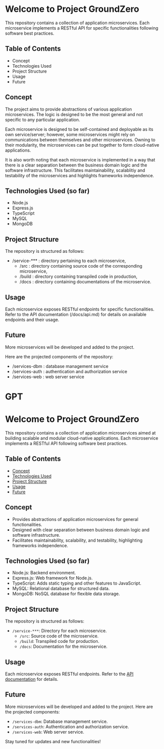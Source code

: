 # Welcome to Project GroundZero

This repository contains a collection of application microservices. Each microservice implements a RESTful API for specific functionalities following software best practices.

## Table of Contents

- Concept
- Technologies Used
- Project Structure
- Usage
- Future

## Concept

The project aims to provide abstractions of various application microservices. The logic is designed to be the most general and not specific to any particular application.

Each microservice is designed to be self-contained and deployable as its own service/server; however, some microservices might rely on communications between themselves and other microservices. Owning to their modularity, the microservices can be put together to form cloud-native applications.

It is also worth noting that each microservice is implemented in a way that there is a clear separation between the business domain logic and the software infrastructure. This facilitates maintainability, scalablitiy and testability of the microservices and highlights frameworks independence.

## Technologies Used (so far)

- Node.js
- Express.js
- TypeScript
- MySQL
- MongoDB

## Project Structure

The repository is structured as follows:

- /service-\*\*\* : directory pertaining to each microservice,
  - /src : directory containing source code of the corresponding microservice,
  - /build : directory containing transpiled code in production,
  - /docs : directory containing documentations of the microservice.

## Usage

Each microservice exposes RESTful endpoints for specific functionalities. Refer to the API documentation (/docs/api.md) for details on available endpoints and their usage.

## Future

More microservices will be developed and added to the project.

Here are the projected components of the repository:

- /services-dbm : database management service
- /services-auth : authentication and authorization service
- /services-web : web server service

# GPT

# Welcome to Project GroundZero

This repository contains a collection of application microservices aimed at building scalable and modular cloud-native applications. Each microservice implements a RESTful API following software best practices.

## Table of Contents

- [Concept](#concept)
- [Technologies Used](#technologies-used)
- [Project Structure](#project-structure)
- [Usage](#usage)
- [Future](#future)

## Concept

- Provides abstractions of application microservices for general functionalities.
- Designed with clear separation between business domain logic and software infrastructure.
- Facilitates maintainability, scalability, and testability, highlighting frameworks independence.

## Technologies Used (so far)

- Node.js: Backend environment.
- Express.js: Web framework for Node.js.
- TypeScript: Adds static typing and other features to JavaScript.
- MySQL: Relational database for structured data.
- MongoDB: NoSQL database for flexible data storage.

## Project Structure

The repository is structured as follows:

- `/service-***`: Directory for each microservice.
  - `/src`: Source code of the microservice.
  - `/build`: Transpiled code for production.
  - `/docs`: Documentation for the microservice.

## Usage

Each microservice exposes RESTful endpoints. Refer to the [API documentation](/docs/api.md) for details.

## Future

More microservices will be developed and added to the project. Here are the projected components:

- `/services-dbm`: Database management service.
- `/services-auth`: Authentication and authorization service.
- `/services-web`: Web server service.

Stay tuned for updates and new functionalities!
